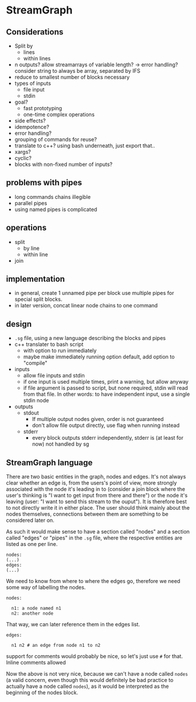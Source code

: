 # StreamGraph

## Considerations
* Split by
  * lines
  * within lines
* n outputs?
  allow streamarrays of variable length? -> error handling?
  consider string to always be array, separated by IFS
* reduce to smallest number of blocks necessary
* types of inputs
  * file input
  * stdin
* goal?
  * fast prototyping
  * one-time complex operations
* side effects?
* idempotence?
* error handling?
* grouping of commands for reuse?
* translate to c++?
  using bash underneath, just export that..
* xargs?
* cyclic?
* blocks with non-fixed number of inputs?

## problems with pipes
* long commands chains illegible
* parallel pipes
* using named pipes is complicated

## operations
* split
  * by line
  * within line
* join

## implementation
* in general, create 1 unnamed pipe per block
  use multiple pipes for special split blocks.
* in later version, concat linear node chains to one command

## design
* `.sg` file, using a new language describing the blocks and pipes
* c++ translater to bash script
  * with option to run immediately
  * maybe make immediately running option default,
    add option to "compile"
* inputs
  * allow file inputs and stdin
  * if one input is used multiple times, print
    a warning, but allow anyway
  * if file argument is passed to script, but none required,
    stdin will read from that file.
    In other words: to have independent input, use a single stdin node
* outputs
  * stdout
    * If multiple output nodes given, order is not guaranteed
    * don't allow file output directly, use flag when running instead
  * stderr
    * every block outputs stderr independently, stderr is (at least
      for now) not handled by sg


## StreamGraph language

There are two basic entities in the graph, nodes and edges. It's not always clear whether an edge is, from the users's point of view, more strongly associated with the node it's leading in to (consider a join block where the user's thinking is "I want to get input from there and there") or the node it's leaving (user: "I want to send this stream to the ouput"). It is therefore best to not directly write it in either place. The user should think mainly about the nodes themselves, connections between them are something to be considered later on.

As such it would make sense to have a section called "nodes" and a section called "edges" or "pipes" in the `.sg` file, where the respective entities are listed as one per line.

```
nodes:
(...)
edges:
(...)
```

We need to know from where to where the edges go, therefore we need some way of labelling the nodes.
```
nodes:

  n1: a node named n1
  n2: another node
```

That way, we can later reference them in the edges list.
```
edges:

  n1 n2 # an edge from node n1 to n2
```

support for comments would probably be nice, so let's just use `#` for that. Inline comments allowed

Now the above is not very nice, because we can't have a node called `nodes` (a valid concern, even though this would definitely be bad practice to actually have a node called `nodes`), as it would be interpreted as the beginning of the nodes block. 